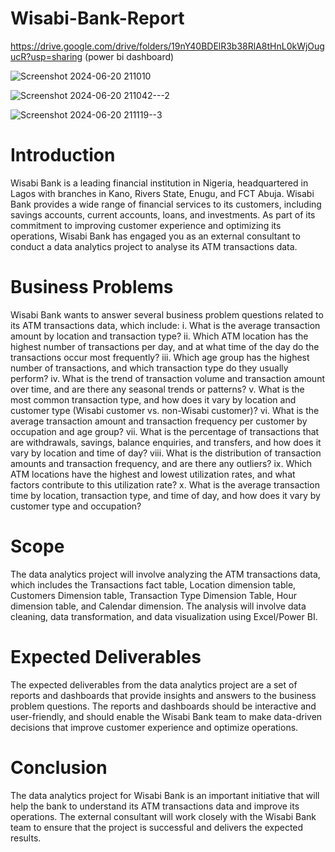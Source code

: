 # Wisabi-Bank-Report
https://drive.google.com/drive/folders/19nY40BDElR3b38RlA8tHnL0kWjOugucR?usp=sharing  (power bi dashboard)

![Screenshot 2024-06-20 211010](https://github.com/putulsaini/Wisabi-Bank-Report/assets/156244133/023d3b1a-da15-4fa3-ad8f-206ca5aad543)

![Screenshot 2024-06-20 211042---2](https://github.com/putulsaini/Wisabi-Bank-Report/assets/156244133/c7e503c8-2484-41c2-89dc-884ef3a72289)

![Screenshot 2024-06-20 211119--3](https://github.com/putulsaini/Wisabi-Bank-Report/assets/156244133/7d858d0f-d92d-47e1-bb7b-e80ccaf157d8)


# Introduction

Wisabi Bank is a leading financial institution in Nigeria, headquartered in Lagos with branches in Kano, Rivers State, Enugu, and FCT Abuja. Wisabi Bank provides a wide range of financial services to its customers, including savings accounts, current accounts, loans, and investments. As part of its commitment to improving customer experience and optimizing its operations, Wisabi Bank has engaged you as an external consultant to conduct a data analytics project to analyse its ATM transactions data.

# Business Problems

Wisabi Bank wants to answer several business problem questions related to its ATM transactions data, which include:
i.	What is the average transaction amount by location and transaction type?
ii.	Which ATM location has the highest number of transactions per day, and at what time of the day do the transactions occur most frequently?
iii.	Which age group has the highest number of transactions, and which transaction type do they usually perform?
iv.	What is the trend of transaction volume and transaction amount over time, and are there any seasonal trends or patterns?
v.	What is the most common transaction type, and how does it vary by location and customer type (Wisabi customer vs. non-Wisabi customer)?
vi.	What is the average transaction amount and transaction frequency per customer by occupation and age group?
vii.	What is the percentage of transactions that are withdrawals, savings, balance enquiries, and transfers, and how does it vary by location and time of day?
viii.	What is the distribution of transaction amounts and transaction frequency, and are there any outliers?
ix.	Which ATM locations have the highest and lowest utilization rates, and what factors contribute to this utilization rate?
x.	What is the average transaction time by location, transaction type, and time of day, and how does it vary by customer type and occupation?

# Scope

The data analytics project will involve analyzing the ATM transactions data, which includes the Transactions fact table, Location dimension table, Customers Dimension table, Transaction Type Dimension Table, Hour dimension table, and Calendar dimension. The analysis will involve data cleaning, data transformation, and data visualization using Excel/Power BI.



# Expected Deliverables

The expected deliverables from the data analytics project are a set of reports and dashboards that provide insights and answers to the business problem questions. The reports and dashboards should be interactive and user-friendly, and should enable the Wisabi Bank team to make data-driven decisions that improve customer experience and optimize operations.

# Conclusion

The data analytics project for Wisabi Bank is an important initiative that will help the bank to understand its ATM transactions data and improve its operations. The external consultant will work closely with the Wisabi Bank team to ensure that the project is successful and delivers the expected results.

